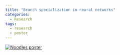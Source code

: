 ```yaml
---
title: "Branch specialization in neural networks"
categories:
  - Research
tags:
  - research
  - poster
---
```


<a href="ccli.github.io"><img src="../../assets/images/2022-05-03_poster_noodles.png" alt="Noodles poster"></a>


